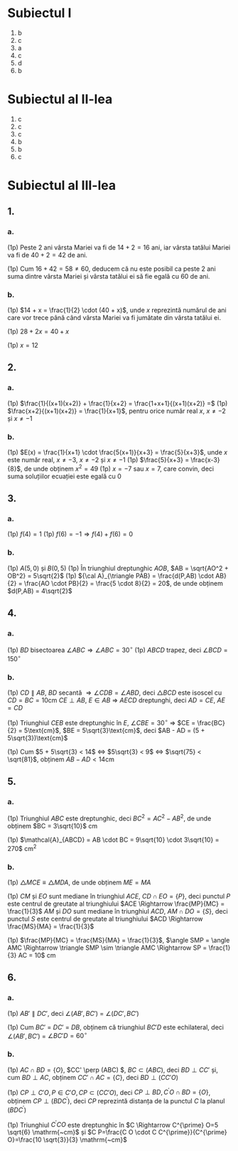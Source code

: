 # Subiectul I

1. b
2. c
3. a
4. c
5. d
6. b

# Subiectul al II-lea

1. c
2. c
3. c
4. b
5. b
6. c

# Subiectul al III-lea

## 1.

### a.

(1p) Peste 2 ani vârsta Mariei va fi de $14 + 2 = 16$ ani, iar vârsta tatălui Mariei va fi de $40 + 2 = 42$ de ani.

(1p) Cum $16 + 42 = 58 \not = 60$, deducem că nu este posibil ca peste 2 ani suma dintre vârsta Mariei și vârsta tatălui ei să fie egală cu $60$ de ani.

### b.

(1p) $14 + x = \frac{1}{2} \cdot (40 + x)$, unde $x$ reprezintă numărul de ani care vor trece până când vârsta Mariei va fi jumătate din vârsta tatălui ei.

(1p) $28 + 2x = 40 + x$

(1p) $x = 12$

## 2.

### a.

(1p) $\frac{1}{(x+1)(x+2)} + \frac{1}{x+2} = \frac{1+x+1}{(x+1)(x+2)} =$
(1p) $\frac{x+2}{(x+1)(x+2)} = \frac{1}{x+1}$, pentru orice număr real $x$, $x \neq -2$ și $x \neq -1$

### b.

(1p) $E(x) = \frac{1}{x+1} \cdot \frac{5(x+1)}{x+3} = \frac{5}{x+3}$, unde $x$ este număr real, $x \neq -3$, $x \neq -2$ și $x \neq -1$
(1p) $\frac{5}{x+3} = \frac{x-3}{8}$, de unde obținem $x^2 = 49$
(1p) $x = -7$ sau $x = 7$, care convin, deci suma soluțiilor ecuației este egală cu $0$

## 3.

### a.

(1p) $f(4) = 1$
(1p) $f(6) = -1 \Rightarrow f(4) + f(6) = 0$

### b.

(1p) $A(5, 0)$ și $B(0, 5)$
(1p) În triunghiul dreptunghic $AOB$, $AB = \sqrt{AO^2 + OB^2} = 5\sqrt{2}$
(1p) ${\cal A}_{\triangle PAB} = \frac{d(P,AB) \cdot AB}{2} = \frac{AO \cdot PB}{2} = \frac{5 \cdot 8}{2} = 20$, de unde obținem $d(P,AB) = 4\sqrt{2}$

## 4.

### a.

(1p) $BD$ bisectoarea $\angle ABC \Rightarrow \angle ABC = 30^\circ$
(1p) $ABCD$ trapez, deci $\angle BCD = 150^\circ$

### b.

(1p) $CD \parallel AB$, $BD$ secantă $\Rightarrow \angle CDB = \angle ABD$, deci $\triangle BCD$ este isoscel cu $CD = BC = 10\text{cm}$
$CE \perp AB$, $E \in AB$ $\Rightarrow$ $AECD$ dreptunghi, deci $AD = CE$, $AE = CD$

(1p) Triunghiul $CEB$ este dreptunghic în $E$, $\angle CBE=30^\circ$ $\Rightarrow$ $CE = \frac{BC}{2} = 5\text{cm}$, $BE = 5\sqrt{3}\text{cm}$, deci $AB - AD = (5 + 5\sqrt{3})\text{cm}$

(1p) Cum $5 + 5\sqrt{3} < 14$ $\Leftrightarrow$ $5\sqrt{3} < 9$ $\Leftrightarrow$ $\sqrt{75} < \sqrt{81}$, obținem $AB - AD < 14\text{cm}$

## 5.

### a.

(1p) Triunghiul $ABC$ este dreptunghic, deci $BC^2 = AC^2 - AB^2$, de unde obținem $BC = 3\sqrt{10}$ cm

(1p) $\mathcal{A}_{ABCD} = AB \cdot BC = 9\sqrt{10} \cdot 3\sqrt{10} = 270$ cm$^2$

### b.

(1p) $\triangle MCE \equiv \triangle MDA$, de unde obținem $ME = MA$

(1p) $CM$ și $EO$ sunt mediane în triunghiul $ACE$, $CD \cap EO = \{P\}$, deci punctul $P$ este centrul de greutate al triunghiului $ACE \Rightarrow \frac{MP}{MC} = \frac{1}{3}$
$AM$ și $DO$ sunt mediane în triunghiul $ACD$, $AM \cap DO = \{S\}$, deci punctul $S$ este centrul de greutate al triunghiului $ACD \Rightarrow \frac{MS}{MA} = \frac{1}{3}$

(1p) $\frac{MP}{MC} = \frac{MS}{MA} = \frac{1}{3}$, $\angle SMP = \angle AMC \Rightarrow \triangle SMP \sim \triangle AMC \Rightarrow SP = \frac{1}{3} AC = 10$ cm

## 6.

### a.

(1p) $AB' \parallel DC'$, deci $\angle(AB', BC')$ = $\angle(DC', BC')$

(1p) Cum $BC'$ = $DC'$ = $DB$, obținem că triunghiul $BC'D$ este echilateral, deci $\angle(AB', BC')$ = $\angle BC'D = 60^\circ$

### b.

(1p) $AC \cap BD = \{O\}$, $CC' \perp (ABC) $, $BC \subset (ABC)$, deci $BD \perp CC'$ și, cum $BD \perp AC$, obținem $CC' \cap  AC = \{C\}$, deci $BD \perp (CC'O)$

(1p) $CP \perp C'O, P \in C'O, C P \subset\left(C C' O\right)$, deci $C P \perp B D, C^{\prime} O \cap B D=\{O\}$, obținem $C P \perp\left(B D C^{\prime}\right)$, deci $C P$ reprezintă distanța de la punctul $C$ la planul $\left(B D C^{\prime}\right)$

(1p) Triunghiul $C^{\prime} C O$ este dreptunghic în $C \Rightarrow C^{\prime} O=5 \sqrt{6} \mathrm{~cm}$ și $C P=\frac{C O \cdot C C^{\prime}}{C^{\prime} O}=\frac{10 \sqrt{3}}{3} \mathrm{~cm}$
